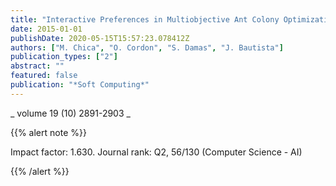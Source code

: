 ```yaml
---
title: "Interactive Preferences in Multiobjective Ant Colony Optimization for Assembly Line Balancing"
date: 2015-01-01
publishDate: 2020-05-15T15:57:23.078412Z
authors: ["M. Chica", "O. Cordon", "S. Damas", "J. Bautista"]
publication_types: ["2"]
abstract: ""
featured: false
publication: "*Soft Computing*"
---
```



_ volume 19 (10) 2891-2903 _


{{% alert note %}}

Impact factor: 1.630. Journal rank: Q2, 56/130 (Computer Science - AI)

{{% /alert %}}

